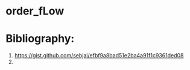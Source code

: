 # order_fLow

# Bibliography:

1. https://gist.github.com/sebjai/efbf9a8bad51e2ba4a91f1c9361ded08
2. 
